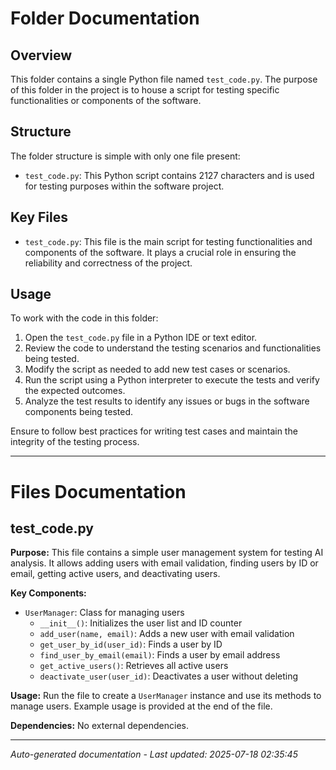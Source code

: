 # Folder Documentation

## Overview
This folder contains a single Python file named `test_code.py`. The purpose of this folder in the project is to house a script for testing specific functionalities or components of the software.

## Structure
The folder structure is simple with only one file present:
- `test_code.py`: This Python script contains 2127 characters and is used for testing purposes within the software project.

## Key Files
- `test_code.py`: This file is the main script for testing functionalities and components of the software. It plays a crucial role in ensuring the reliability and correctness of the project.

## Usage
To work with the code in this folder:
1. Open the `test_code.py` file in a Python IDE or text editor.
2. Review the code to understand the testing scenarios and functionalities being tested.
3. Modify the script as needed to add new test cases or scenarios.
4. Run the script using a Python interpreter to execute the tests and verify the expected outcomes.
5. Analyze the test results to identify any issues or bugs in the software components being tested.

Ensure to follow best practices for writing test cases and maintain the integrity of the testing process.

---

# Files Documentation

## test_code.py

**Purpose:** This file contains a simple user management system for testing AI analysis. It allows adding users with email validation, finding users by ID or email, getting active users, and deactivating users.

**Key Components:**
- `UserManager`: Class for managing users
  - `__init__()`: Initializes the user list and ID counter
  - `add_user(name, email)`: Adds a new user with email validation
  - `get_user_by_id(user_id)`: Finds a user by ID
  - `find_user_by_email(email)`: Finds a user by email address
  - `get_active_users()`: Retrieves all active users
  - `deactivate_user(user_id)`: Deactivates a user without deleting

**Usage:** Run the file to create a `UserManager` instance and use its methods to manage users. Example usage is provided at the end of the file.

**Dependencies:** No external dependencies.

---
*Auto-generated documentation - Last updated: 2025-07-18 02:35:45*
